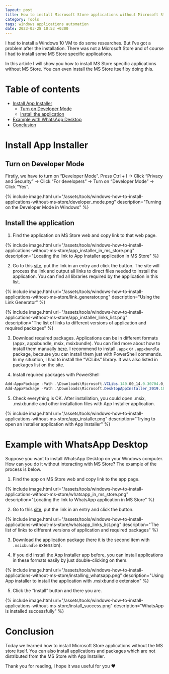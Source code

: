 ```yaml
---
layout: post
title: How to install Microsoft Store applications without Microsoft Store
category: Tools
tags: windows applications automation
date: 2023-03-28 10:53 +0300
---
```


I had to install a Windows 10 VM to do some researches. But I’ve got a problem after the installation. There was not a Microsoft Store and of course I had to install some MS Store specific applications. 

In this article I will show you how to install MS Store specific applications without MS Store. You can even install the MS Store itself by doing this.

# Table of contents

- [Install App Installer](#install-app-installer)
  * [Turn on Developer Mode](#turn-on-developer-mode)
  * [Install the application](#install-the-application)
- [Example with WhatsApp Desktop](#example-with-whatsapp-desktop)
- [Conclusion](#conclusion)

# Install App Installer

## Turn on Developer Mode

Firstly, we have to turn on “Developer Mode”. Press Ctrl + I → Click “Privacy and Security” → Click “For developers” → Turn on “Developer Mode” → Click “Yes”.

{% 
    include image.html
    url="/assets/tools/windows-how-to-install-applications-without-ms-store/developer_mode.png"
    description="Turning on the Developer Mode in Windows"
%}

## Install the application

1. Find the application on MS Store web and copy link to that web page.

{% 
    include image.html
    url="/assets/tools/windows-how-to-install-applications-without-ms-store/app_installer_in_ms_store.png"
    description="Locating the link to App Installer application in MS Store"
%}

2. Go to this [site](https://store.rg-adguard.net/), put the link in an entry and click the button. The site will process the link and output all links to direct files needed to install the application. You can find all libraries required by the application in this list.

{% 
    include image.html
    url="/assets/tools/windows-how-to-install-applications-without-ms-store/link_generator.png"
    description="Using the Link Generator"
%}

{% 
    include image.html
    url="/assets/tools/windows-how-to-install-applications-without-ms-store/app_installer_links_list.png"
    description="The list of links to different versions of application and required packages"
%}

3. Download required packages. Applications can be in different formats (appx, appxbundle, msix, msixbundle). You can find more about how to install them manually [here](https://www.makeuseof.com/download-install-msixbundle-appx-appxbundle-microsoft-store/).  I recommend to install `.appx` or  `.appxbundle` package, because you can install them just with PowerShell commands. In my situation, I had to install the “VCLibs” library. It was also listed in packages list on the site.

4. Install required packages with PowerShell

```powershell
Add-AppxPackage -Path .\Downloads\Microsoft.VCLibs.140.00_14.0.30704.0_x64__8wekyb3d8bbwe.Appx
Add-AppxPackage -Path .\Downloads\Microsoft.DesktopAppInstaller_2019.1019.1.0_neutral___8wekyb3d8bbwe.AppxBundle
```

5. Check everything is OK. After installation, you could open .msix, .msixbundle and other installation files with App Installer application.

{% 
    include image.html
    url="/assets/tools/windows-how-to-install-applications-without-ms-store/app_installer.png"
    description="Trying to open an installer application with App Installer"
%}

# Example with WhatsApp Desktop

Suppose you want to install WhatsApp Desktop on your Windows computer. How can you do it without interacting with MS Store? The example of the process is below.

1. Find the app on MS Store web and copy link to the app page.

{% 
    include image.html
    url="/assets/tools/windows-how-to-install-applications-without-ms-store/whatsapp_in_ms_store.png"
    description="Locating the link to WhatsApp application in MS Store"
%}

2. Go to this [site](https://store.rg-adguard.net/), put the link in an entry and click the button.

{% 
    include image.html
    url="/assets/tools/windows-how-to-install-applications-without-ms-store/whatsapp_links_list.png"
    description="The list of links to different versions of application and required packages"
%}

3. Download the application package (here it is the second item with `.msixbundle` extension).

4. If you did install the App Installer app before, you can install applications in these formats easily by just double-clicking on them.

{% 
    include image.html
    url="/assets/tools/windows-how-to-install-applications-without-ms-store/installing_whatsapp.png"
    description="Using App installer to install the application with .msixbundle extension"
%}

5. Click the “Install” button and there you are.

{% 
    include image.html
    url="/assets/tools/windows-how-to-install-applications-without-ms-store/install_success.png"
    description="WhatsApp is installed successfully"
%}

# Conclusion

Today we learned how to install Microsoft Store applications without the MS store itself. You can also install applications and packages which are not distributed from the MS Store with App Installer.

Thank you for reading, I hope it was useful for you ❤️
